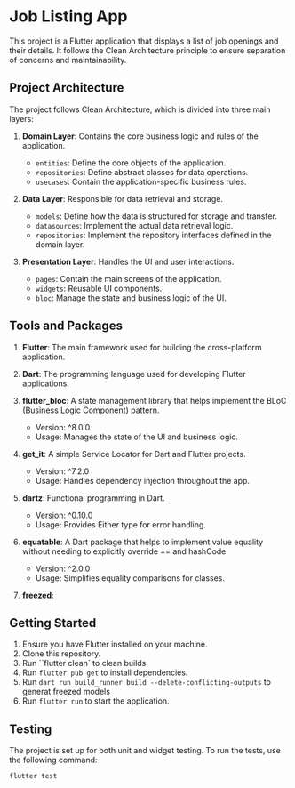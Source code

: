 # Job Listing App

This project is a Flutter application that displays a list of job openings and their details. It follows the Clean Architecture principle to ensure separation of concerns and maintainability.

## Project Architecture

The project follows Clean Architecture, which is divided into three main layers:

1. **Domain Layer**: Contains the core business logic and rules of the application.
   - `entities`: Define the core objects of the application.
   - `repositories`: Define abstract classes for data operations.
   - `usecases`: Contain the application-specific business rules.

2. **Data Layer**: Responsible for data retrieval and storage.
   - `models`: Define how the data is structured for storage and transfer.
   - `datasources`: Implement the actual data retrieval logic.
   - `repositories`: Implement the repository interfaces defined in the domain layer.

3. **Presentation Layer**: Handles the UI and user interactions.
   - `pages`: Contain the main screens of the application.
   - `widgets`: Reusable UI components.
   - `bloc`: Manage the state and business logic of the UI.

## Tools and Packages

1. **Flutter**: The main framework used for building the cross-platform application.

2. **Dart**: The programming language used for developing Flutter applications.

3. **flutter_bloc**: A state management library that helps implement the BLoC (Business Logic Component) pattern.
   - Version: ^8.0.0
   - Usage: Manages the state of the UI and business logic.

4. **get_it**: A simple Service Locator for Dart and Flutter projects.
   - Version: ^7.2.0
   - Usage: Handles dependency injection throughout the app.

5. **dartz**: Functional programming in Dart.
   - Version: ^0.10.0
   - Usage: Provides Either type for error handling.

6. **equatable**: A Dart package that helps to implement value equality without needing to explicitly override == and hashCode.
   - Version: ^2.0.0
   - Usage: Simplifies equality comparisons for classes.

7. **freezed**:

## Getting Started

1. Ensure you have Flutter installed on your machine.
2. Clone this repository.
3. Run ``flutter clean` to clean builds
4. Run `flutter pub get` to install dependencies.
5. Run `dart run build_runner build --delete-conflicting-outputs` to generat freezed models
6. Run `flutter run` to start the application.

## Testing

The project is set up for both unit and widget testing. To run the tests, use the following command:

```
flutter test
```
